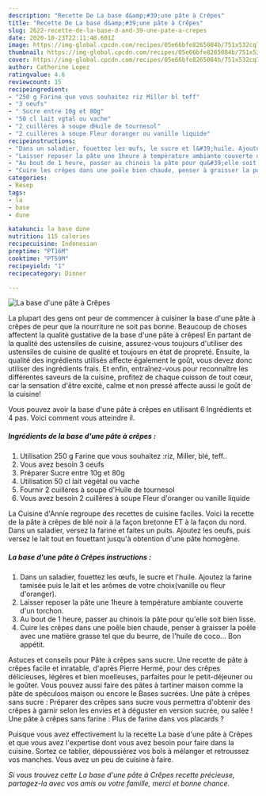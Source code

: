 ```yaml
---
description: "Recette De La base d&amp;#39;une pâte à Crêpes"
title: "Recette De La base d&amp;#39;une pâte à Crêpes"
slug: 2622-recette-de-la-base-d-and-39-une-pate-a-crepes
date: 2020-10-23T22:11:48.601Z
image: https://img-global.cpcdn.com/recipes/05e66bfe8265084b/751x532cq70/la-base-dune-pate-a-crepes-photo-principale-de-la-recette.jpg
thumbnail: https://img-global.cpcdn.com/recipes/05e66bfe8265084b/751x532cq70/la-base-dune-pate-a-crepes-photo-principale-de-la-recette.jpg
cover: https://img-global.cpcdn.com/recipes/05e66bfe8265084b/751x532cq70/la-base-dune-pate-a-crepes-photo-principale-de-la-recette.jpg
author: Catherine Lopez
ratingvalue: 4.6
reviewcount: 15
recipeingredient:
- "250 g Farine que vous souhaitez riz Miller bl teff"
- "3 oeufs"
- " Sucre entre 10g et 80g"
- "50 cl lait vgtal ou vache"
- "2 cuillères à soupe dHuile de tournesol"
- "2 cuillères à soupe Fleur doranger ou vanille liquide"
recipeinstructions:
- "Dans un saladier, fouettez les œufs, le sucre et l&#39;huile. Ajoutez la farine tamisée puis le lait et les arômes de votre choix(vanille ou fleur d&#39;oranger)."
- "Laisser reposer la pâte une 1heure à température ambiante couverte d&#39;un torchon."
- "Au bout de 1 heure, passer au chinois la pâte pour qu&#39;elle soit bien lisse."
- "Cuire les crêpes dans une poêle bien chaude, penser à graisser la poêle avec une matière grasse tel que du beurre, de l&#39;huile de coco... Bon appétit."
categories:
- Resep
tags:
- la
- base
- dune

katakunci: la base dune 
nutrition: 115 calories
recipecuisine: Indonesian
preptime: "PT16M"
cooktime: "PT59M"
recipeyield: "1"
recipecategory: Dinner

---
```



![La base d&#39;une pâte à Crêpes](https://img-global.cpcdn.com/recipes/05e66bfe8265084b/751x532cq70/la-base-dune-pate-a-crepes-photo-principale-de-la-recette.jpg)

La plupart des gens ont peur de commencer à cuisiner la base d&#39;une pâte à crêpes de peur que la nourriture ne soit pas bonne. Beaucoup de choses affectent la qualité gustative de la base d&#39;une pâte à crêpes! En partant de la qualité des ustensiles de cuisine, assurez-vous toujours d'utiliser des ustensiles de cuisine de qualité et toujours en état de propreté. Ensuite, la qualité des ingrédients utilisés affecte également le goût, vous devez donc utiliser des ingrédients frais. Et enfin, entraînez-vous pour reconnaître les différentes saveurs de la cuisine, profitez de chaque cuisson de tout cœur, car la sensation d'être excité, calme et non pressé affecte aussi le goût de la cuisine!

<!--inarticleads1-->

Vous pouvez avoir la base d&#39;une pâte à crêpes en utilisant 6 Ingrédients et 4 pas. Voici comment vous atteindre il.

##### Ingrédients de la base d&#39;une pâte à crêpes :

1. Utilisation 250 g Farine que vous souhaitez :riz, Miller, blé, teff..
1. Vous avez besoin 3 oeufs
1. Préparer  Sucre entre 10g et 80g
1. Utilisation 50 cl lait végétal ou vache
1. Fournir 2 cuillères à soupe d&#39;Huile de tournesol
1. Vous avez besoin 2 cuillères à soupe Fleur d&#39;oranger ou vanille liquide


La Cuisine d&#39;Annie regroupe des recettes de cuisine faciles. Voici la recette de la pâte à crêpes de blé noir à la façon bretonne ET à la façon du nord. Dans un saladier, versez la farine et faites un puits. Ajoutez les oeufs, puis versez le lait tout en fouettant jusqu&#39;à obtention d&#39;une pâte homogène. 

<!--inarticleads2-->

##### La base d&#39;une pâte à Crêpes instructions :

1. Dans un saladier, fouettez les œufs, le sucre et l&#39;huile. Ajoutez la farine tamisée puis le lait et les arômes de votre choix(vanille ou fleur d&#39;oranger).
1. Laisser reposer la pâte une 1heure à température ambiante couverte d&#39;un torchon.
1. Au bout de 1 heure, passer au chinois la pâte pour qu&#39;elle soit bien lisse.
1. Cuire les crêpes dans une poêle bien chaude, penser à graisser la poêle avec une matière grasse tel que du beurre, de l&#39;huile de coco... Bon appétit.


Astuces et conseils pour Pâte à crêpes sans sucre. Une recette de pâte à crêpes facile et inratable, d&#39;après Pierre Hermé, pour des crêpes délicieuses, légères et bien moelleuses, parfaites pour le petit-déjeuner ou le goûter. Vous pouvez aussi faire des pâtes à tartiner maison comme la pâte de spéculoos maison ou encore le Bases sucrées. Une pâte à crêpes sans sucre : Préparer des crêpes sans sucre vous permettra d&#39;obtenir des crêpes à garnir selon les envies et à déguster en version sucrée, ou salée ! Une pâte à crêpes sans farine : Plus de farine dans vos placards ? 

<!--inarticleads1-->

<p>
Puisque vous avez effectivement lu la recette La base d&#39;une pâte à Crêpes et que vous avez l'expertise dont vous avez besoin pour faire dans la cuisine. Sortez ce tablier, dépoussiérez vos bols à mélanger et retroussez vos manches. Vous avez un peu de cuisine à faire.
</p>

<p>
<i>Si vous trouvez cette La base d&#39;une pâte à Crêpes recette précieuse, partagez-la avec vos amis ou votre famille, merci et bonne chance.</i>
</p>
